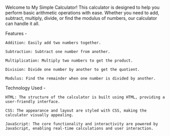 Welcome to My Simple Calculator! This calculator is designed to help you perform basic arithmetic operations with ease. Whether you need to add, subtract, multiply, divide, or find the modulus of numbers, our calculator can handle it all.

Features -


	Addition: Easily add two numbers together.
 
	Subtraction: Subtract one number from another.
 
	Multiplication: Multiply two numbers to get the product.
 
	Division: Divide one number by another to get the quotient.
 
	Modulus: Find the remainder when one number is divided by another.

 
Technology Used -


	HTML: The structure of the calculator is built using HTML, providing a user-friendly interface.
 
	CSS: The appearance and layout are styled with CSS, making the calculator visually appealing.
 
	JavaScript: The core functionality and interactivity are powered by JavaScript, enabling real-time calculations and user interaction.
